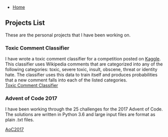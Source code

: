 
<nav class="main-nav">
  <ul>
    <li><a href="/" {% if page.url == "/" %}class="active"{% endif %}>Home</a></li>
  </ul>
</nav>

## Projects List
These are the personal projects that I have been working on.


### Toxic Comment Classifier
I have wrote a toxic comment classifier for a competition posted on [Kaggle](kaggle.com). This classifier uses Wikipedia comments that are categorized into any of the following categories: toxic, severe toxic, insult, obscene, threat or identity hate. The classifier uses this data to train itself and produces probabilities that a new comment falls into each of the listed categories.  
[Toxic Comment Classifier](https://kubz113.github.io/Toxic-Comment-Classification/)

### Advent of Code 2017
I have been working through the 25 challenges for the 2017 Advent of Code. The solutions are written in Python 3.6 and large input files are format as plain .txt files. 

[AoC2017](https://kubz113.github.io/adventOfCode2017/)
